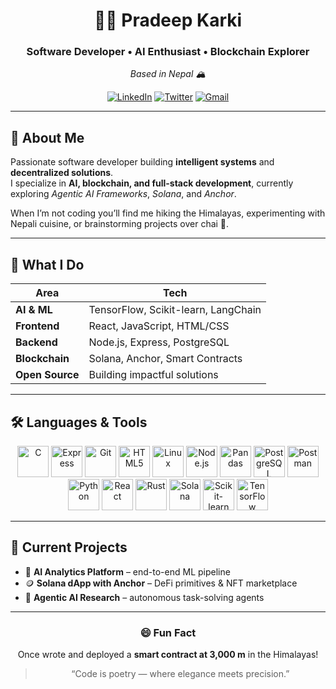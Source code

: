 <!-- --------------  HEADER  -------------- -->
<div align="center">

# 👨‍💻 Pradeep Karki  
### Software Developer • AI Enthusiast • Blockchain Explorer  
*Based in Nepal 🏔️*

[![LinkedIn](https://img.shields.io/badge/-LinkedIn-0A66C2?style=for-the-badge&logo=linkedin&logoColor=white)](https://linkedin.com/in/pradeep-karki)
[![Twitter](https://img.shields.io/badge/-Twitter-1DA1F2?style=for-the-badge&logo=twitter&logoColor=white)](https://twitter.com/pradeepkarki)
[![Gmail](https://img.shields.io/badge/-Gmail-D14836?style=for-the-badge&logo=gmail&logoColor=white)](mailto:karkeepradeep654@gmail.com)

</div>

---

<!-- --------------  ABOUT ME  -------------- -->
## 🚀 About Me
Passionate software developer building **intelligent systems** and **decentralized solutions**.  
I specialize in **AI, blockchain, and full-stack development**, currently exploring *Agentic AI Frameworks*, *Solana*, and *Anchor*.

When I’m not coding you’ll find me hiking the Himalayas, experimenting with Nepali cuisine, or brainstorming projects over chai 🧋.

---

<!-- --------------  WHAT I DO  -------------- -->
## 🌟 What I Do
| Area | Tech |
|---|---|
| **AI & ML** | TensorFlow, Scikit-learn, LangChain |
| **Frontend** | React, JavaScript, HTML/CSS |
| **Backend** | Node.js, Express, PostgreSQL |
| **Blockchain** | Solana, Anchor, Smart Contracts |
| **Open Source** | Building impactful solutions |

---

<!-- --------------  LANGUAGES & TOOLS  -------------- -->
## 🛠️ Languages & Tools

<div align="center">
  <a href="https://www.cprogramming.com/"><img src="https://cdn.jsdelivr.net/gh/devicons/devicon/icons/c/c-original.svg" alt="C" width="50" /></a>
  <a href="https://expressjs.com"><img src="https://cdn.jsdelivr.net/gh/devicons/devicon/icons/express/express-original.svg" alt="Express" width="50" /></a>
  <a href="https://git-scm.com/"><img src="https://cdn.jsdelivr.net/gh/devicons/devicon/icons/git/git-original.svg" alt="Git" width="50" /></a>
  <a href="https://www.w3.org/html/"><img src="https://cdn.jsdelivr.net/gh/devicons/devicon/icons/html5/html5-original-wordmark.svg" alt="HTML5" width="50" /></a>
  <a href="https://www.linux.org/"><img src="https://cdn.jsdelivr.net/gh/devicons/devicon/icons/linux/linux-original.svg" alt="Linux" width="50" /></a>
  <a href="https://nodejs.org"><img src="https://cdn.jsdelivr.net/gh/devicons/devicon/icons/nodejs/nodejs-original-wordmark.svg" alt="Node.js" width="50" /></a>
  <a href="https://pandas.pydata.org/"><img src="https://cdn.jsdelivr.net/gh/devicons/devicon/icons/pandas/pandas-original.svg" alt="Pandas" width="50" /></a>
  <a href="https://www.postgresql.org"><img src="https://cdn.jsdelivr.net/gh/devicons/devicon/icons/postgresql/postgresql-original-wordmark.svg" alt="PostgreSQL" width="50" /></a>
  <a href="https://postman.com"><img src="https://cdn.jsdelivr.net/gh/devicons/devicon/icons/postman/postman-original.svg" alt="Postman" width="50" /></a>
  <a href="https://python.org"><img src="https://cdn.jsdelivr.net/gh/devicons/devicon/icons/python/python-original.svg" alt="Python" width="50" /></a>
  <a href="https://reactjs.org"><img src="https://cdn.jsdelivr.net/gh/devicons/devicon/icons/react/react-original.svg" alt="React" width="50" /></a>
  <!-- FIXED ICONS -->
  <a href="https://www.rust-lang.org"><img src="https://img.shields.io/badge/-Rust-black?style=for-the-badge&logo=rust&logoColor=#E57373" alt="Rust" width="50" /></a>
  <a href="https://solana.com"><img src="https://img.shields.io/badge/-Solana-9945FF?style=for-the-badge&logo=solana&logoColor=white" alt="Solana" width="50" /></a>
  <a href="https://scikit-learn.org"><img src="https://upload.wikimedia.org/wikipedia/commons/0/05/Scikit_learn_logo_small.svg" alt="Scikit-learn" width="50" /></a>
  <a href="https://tensorflow.org"><img src="https://cdn.jsdelivr.net/gh/devicons/devicon/icons/tensorflow/tensorflow-original.svg" alt="TensorFlow" width="50" /></a>
</div>

---

<!-- --------------  CURRENT PROJECTS  -------------- -->
## 🎯 Current Projects
- 🤖 **AI Analytics Platform** – end-to-end ML pipeline  
- 🪙 **Solana dApp with Anchor** – DeFi primitives & NFT marketplace  
- 🧠 **Agentic AI Research** – autonomous task-solving agents  

---

<!-- --------------  FUN FACT  -------------- -->
<div align="center">

### 😄 Fun Fact  
Once wrote and deployed a **smart contract at 3,000 m** in the Himalayas!

> “Code is poetry — where elegance meets precision.”

</div>
